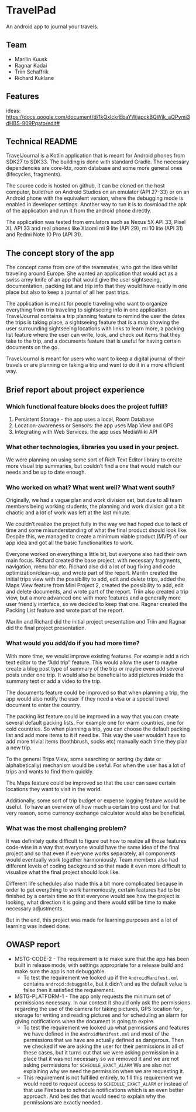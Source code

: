# TravelPad
An android app to journal your travels.

## Team
 - Marilin Kuusk
 - Ragnar Kadai
 - Triin Schaffrik
 - Richard Kuklane

## Features
 ideas: https://docs.google.com/document/d/1kQxIckrEbaYWjapckBQWjk_aQPymi3dHBS-909Pqato/edit#

## Technical README

TravelJournal is a Kotlin application that is meant for Android phones from SDK27 to SDK33. The building is done with standard Gradle. The necessary dependencies are core-ktx, room database and some more general ones (lifecycles, fragments).

The source code is hosted on github, it can be cloned on the host computer, build/run on Android Studios on an emulator (API 27-33) or on an Android phone with the equivalent version, where the debugging mode is enabled in developer settings. Another way to run it is to download the apk of the application and run it from the android phone directly.

The application was tested from emulators such as Nexus 5X API 33, Pixel XL API 33 and real phones like Xiaomi mi 9 lite (API 29), mi 10 lite (API 31) and Redmi Note 10 Pro (API 31).

## The concept story of the app
The concept came from one of the teammates, who got the idea whilst traveling around Europe. She wanted an application that would act as a swiss army knife of an app that would give the user sightseeing, documentation, packing list and trip info that they would have neatly in one place but also to keep a journal of all her past trips.

The application is meant for people traveling who want to organize everything from trip traveling to sightseeing info in one application. TravelJournal contains a trip planning feature to remind the user the dates the trips is taking place, a sightseeing feature that is a map showing the user surrounding sightseeing locations with links to learn more, a packing list feature where the user can write, look, and check out items that they take to the trip, and a documents feature that is useful for having certain documents on the go.

TravelJournal is meant for users who want to keep a digital journal of their travels or are planning on taking a trip and want to do it in a more efficient way.

## Brief report about project experience
### Which functional feature blocks does the project fulfill?
 1. Persistent Storage - the app uses a local, Room Database
 2. Location-awareness or Sensors: the app uses Map View and GPS
 3. Integrating with Web Services: the app uses MediaWiki API

### What other technologies, libraries you used in your project.
We were planning on using some sort of Rich Text Editor library to create more visual trip summaries, but couldn’t find a one that would match our needs and be up to date enough.

### Who worked on what? What went well? What went south?
Originally, we had a vague plan and work division set, but due to all team members being working students, the planning and work division got a bit chaotic and a lot of work was left at the last minute.

We couldn’t realize the project fully in the way we had hoped due to lack of time and some misunderstanding of what the final product should look like. Despite this, we managed to create a minimum viable product (MVP) of our app idea and got all the basic functionalities to work.

Everyone worked on everything a little bit, but everyone also had their own main focus. Richard created the base project, with necessary fragments, navigation, menu bar etc. Richard also did a lot of bug fixing and code optimization/clean-up, and wrote part of the report. Marilin created the initial trips view with the possibility to add, edit and delete trips, added the Maps View feature from Mini Project 2, created the possibility to add, edit and delete documents, and wrote part of the report. Triin also created a trip view, but a more advanced one with more features and a generally more user friendly interface, so we decided to keep that one. Ragnar created the Packing List feature and wrote part of the report.

Marilin and Richard did the initial project presentation and Triin and Ragnar did the final project presentation.

### What would you add/do if you had more time?
With more time, we would improve existing features. For example add a rich text editor to the “Add trip” feature. This would allow the user to maybe create a blog post type of summary of the trip or maybe even add several posts under one trip.  It would also be beneficial to add pictures inside the summary text or add a video to the trip.

The documents feature could be improved so that when planning a trip, the app would also notify the user if they need a visa or a special travel document to enter the country.

The packing list feature could be improved in a way that you can create several default packing lists. For example one for warm countries, one for cold countries. So when planning a trip, you can choose the default packing list and add more items to it if need be. This way the user wouldn’t have to add more trivial items (toothbrush, socks etc) manually each time they plan a new trip.

To the general Trips View, some searching or sorting (by date or alphabetically) mechanism would be useful. For when the user has a lot of trips and wants to find them quickly.

The Maps feature could be improved so that the user can save certain locations they want to visit in the world.

Additionally, some sort of trip budget or expense logging feature would be useful. To have an overview of how much a certain trip cost and for that very reason, some currency exchange calculator would also be beneficial.

### What was the most challenging problem?
It was definitely quite difficult to figure out how to realize all those features code-wise in a way that everyone would have the same idea of the final project and so that even if everyone works separately, all components would eventually work together harmoniously. Team members also had different levels of coding background so that made it even more difficult to visualize what the final project should look like.

Different life schedules also made this a bit more complicated because in order to get everything to work harmoniously, certain features had to be finished by a certain time so that everyone would see how the project is looking, what direction it is going and there would still be time to make necessary adjustments.

But in the end, this project was made for learning purposes and a lot of learning was indeed done.

## OWASP report
- MSTG-CODE-2 - The requirement is to make sure that the app has been built in release mode, with settings appropriate for a release build and make sure the app is not debuggable.
  - To test the requirement we looked up if the `AndroidManifest.xml` contains `android:debuggable`, but it didn’t and as the default value is false then it satisfied the requirement.
- MSTG-PLATFORM-1 - The app only requests the minimum set of permissions necessary. In our context it should only ask the permissions regarding the use of the camera for taking pictures, GPS location for , storage for writing and reading pictures and for scheduling an alarm for giving notifications when the document is going to expire.
  - To test the requirement we looked up what permissions and features we have defined in the `AndroidManifest.xml` and most of the permissions that we have are actually defined as dangerous. Then we checked if we are asking the user for their permissions in all of these cases, but it turns out that we were asking permission in a place that it was not necessary so we removed it and we are not asking permissions for `SCHEDULE_EXACT_ALARM` We are also not explaining why we need the permission when we are requesting it.
  - This requirement is not fulfilled entirely, to fill this requirement we would need to request access to `SCHEDULE_EXACT_ALARM` or instead of that use Firebase to schedule notifications which is an even better approach. And besides that would need to explain why the permissions are exactly needed.

